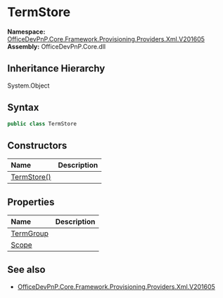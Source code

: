 # TermStore
  

**Namespace:** [OfficeDevPnP.Core.Framework.Provisioning.Providers.Xml.V201605](OfficeDevPnP.Core.Framework.Provisioning.Providers.Xml.V201605.md)  
**Assembly:** OfficeDevPnP.Core.dll  
## Inheritance Hierarchy
System.Object  
## Syntax
```C#
public class TermStore
```
## Constructors
|**Name**|**Description**|
|:-----|:-----|
| [TermStore()](OfficeDevPnP.Core.Framework.Provisioning.Providers.Xml.V201605.TermStore.Constructor1details.md) | 
## Properties
|**Name**|**Description**|
|:-----|:-----|
| [TermGroup](OfficeDevPnP.Core.Framework.Provisioning.Providers.Xml.V201605.TermStore.TermGroup.md) | 
| [Scope](OfficeDevPnP.Core.Framework.Provisioning.Providers.Xml.V201605.TermStore.Scope.md) | 
## See also
- [OfficeDevPnP.Core.Framework.Provisioning.Providers.Xml.V201605](OfficeDevPnP.Core.Framework.Provisioning.Providers.Xml.V201605.md)
